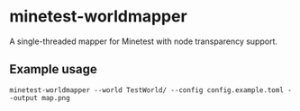 # minetest-worldmapper

A single-threaded mapper for Minetest with node transparency support.

## Example usage
```
minetest-worldmapper --world TestWorld/ --config config.example.toml --output map.png
```